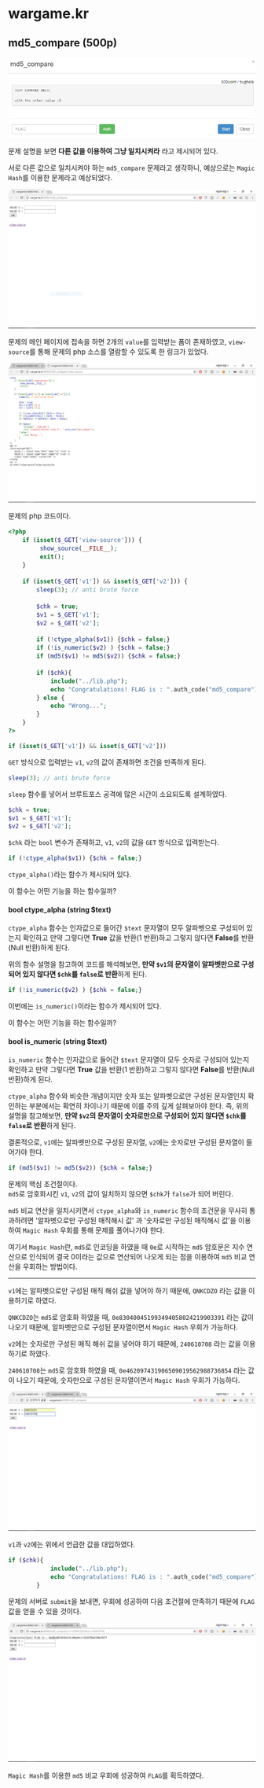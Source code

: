 # wargame.kr

## md5_compare (500p)

![Image](https://github.com/JaehunYoon/wargame.kr/blob/master/Image/08%20md5_compare/01%20Title.PNG)

문제 설명을 보면 **다른 값을 이용하여 그냥 일치시켜라** 라고 제시되어 있다.

서로 다른 값으로 일치시켜야 하는 `md5_compare` 문제라고 생각하니, 예상으로는 `Magic Hash`를 이용한 문제라고 예상되었다.

![Image](https://github.com/JaehunYoon/wargame.kr/blob/master/Image/08%20md5_compare/02%20index%20page.PNG)

문제의 메인 페이지에 접속을 하면 2개의 `value`를 입력받는 폼이 존재하였고, `view-source`를 통해 문제의 php 소스를 열람할 수 있도록 한 링크가 있었다.

![Image](https://github.com/JaehunYoon/wargame.kr/blob/master/Image/08%20md5_compare/03%20source%20code.PNG)

문제의 php 코드이다.

```php
<?php
    if (isset($_GET['view-source'])) {
         show_source(__FILE__);
         exit();
    }

    if (isset($_GET['v1']) && isset($_GET['v2'])) {
        sleep(3); // anti brute force

        $chk = true;
        $v1 = $_GET['v1'];
        $v2 = $_GET['v2'];

        if (!ctype_alpha($v1)) {$chk = false;}
        if (!is_numeric($v2) ) {$chk = false;}
        if (md5($v1) != md5($v2)) {$chk = false;}

        if ($chk){
            include("../lib.php");
            echo "Congratulations! FLAG is : ".auth_code("md5_compare");
        } else {
            echo "Wrong...";
        }
    }
?>
```

```php
if (isset($_GET['v1']) && isset($_GET['v2']))
```

`GET` 방식으로 입력받는 `v1`, `v2`의 값이 존재하면 조건을 만족하게 된다.

```php
sleep(3); // anti brute force
```

`sleep` 함수를 넣어서 브루트포스 공격에 많은 시간이 소요되도록 설계하였다.

```php
$chk = true;
$v1 = $_GET['v1'];
$v2 = $_GET['v2'];
```

`$chk` 라는 `bool` 변수가 존재하고, `v1`, `v2`의 값을 `GET` 방식으로 입력받는다.

```php
if (!ctype_alpha($v1)) {$chk = false;}
```

`ctype_alpha()`라는 함수가 제시되어 있다.

이 함수는 어떤 기능을 하는 함수일까?

#### bool ctype_alpha (string $text)

`ctype_alpha` 함수는 인자값으로 들어간 `$text` 문자열이 모두 알파벳으로 구성되어 있는지 확인하고 만약 그렇다면 **True** 값을 반환(1 반환)하고 그렇지 않다면 **False**를 반환(Null 반환)하게 된다.

위의 함수 설명을 참고하여 코드를 해석해보면, **만약 `$v1`의 문자열이 알파벳만으로 구성되어 있지 않다면 `$chk`를 `false`로 반환**하게 된다.

```php
if (!is_numeric($v2) ) {$chk = false;}
```

이번에는 `is_numeric()`이라는 함수가 제시되어 있다.

이 함수는 어떤 기능을 하는 함수일까?

#### bool is_numeric (string $text)

`is_numeric` 함수는 인자값으로 들어간 `$text` 문자열이 모두 숫자로 구성되어 있는지 확인하고 만약 그렇다면 **True** 값을 반환(1 반환)하고 그렇지 않다면 **False**를 반환(Null 반환)하게 된다.

`ctype_alpha` 함수와 비슷한 개념이지만 숫자 또는 알파벳으로만 구성된 문자열인지 확인하는 부분에서는 확연히 차이나기 때문에 이를 주의 깊게 살펴보아야 한다. 즉, 위의 설명을 참고해보면, **만약 `$v2`의 문자열이 숫자로만으로 구성되어 있지 않다면 `$chk`를 `false`로 반환**하게 된다.

결론적으로, `v1`에는 알파벳만으로 구성된 문자열, `v2`에는 숫자로만 구성된 문자열이 들어가야 한다.

```php
if (md5($v1) != md5($v2)) {$chk = false;}
```

문제의 핵심 조건절이다.<br/>
`md5`로 암호화시킨 `v1`, `v2`의 값이 일치하지 않으면 `$chk`가 `false`가 되어 버린다.

`md5` 비교 연산을 일치시키면서 `ctype_alpha`와 `is_numeric` 함수의 조건문을 무사히 통과하려면 '알파벳으로만 구성된 매직해시 값' 과 '숫자로만 구성된 매직해시 값'을 이용하여 `Magic Hash` 우회를 통해 문제를 풀어나가야 한다.

여기서 `Magic Hash`란, `md5`로 인코딩을 하였을 때 `0e`로 시작하는 `md5` 암호문은 지수 연산으로 인식되어 결국 0이라는 값으로 연산되어 나오게 되는 점을 이용하여 `md5` 비교 연산을 우회하는 방법이다.

***

`v1`에는 알파벳으로만 구성된 매직 해쉬 값을 넣어야 하기 때문에, `QNKCDZO` 라는 값을 이용하기로 하였다.

`QNKCDZO`는 `md5`로 암호화 하였을 때, `0e830400451993494058024219903391` 라는 값이 나오기 때문에, 알파벳만으로 구성된 문자열이면서 `Magic Hash` 우회가 가능하다.

`v2`에는 숫자로만 구성된 매직 해쉬 값을 넣어야 하기 때문에, `240610708` 라는 값을 이용하기로 하였다.

`240610708`는 `md5`로 암호화 하였을 때, `0e462097431906509019562988736854` 라는 값이 나오기 때문에, 숫자만으로 구성된 문자열이면서 `Magic Hash` 우회가 가능하다.

![Image](https://github.com/JaehunYoon/wargame.kr/blob/master/Image/08%20md5_compare/04%20md5_compare.PNG)

`v1`과 `v2`에는 위에서 언급한 값을 대입하였다. 

```php
if ($chk){
            include("../lib.php");
            echo "Congratulations! FLAG is : ".auth_code("md5_compare");
        }
```

문제의 서버로 `submit`을 보내면, 우회에 성공하여 다음 조건절에 만족하기 때문에 `FLAG` 값을 얻을 수 있을 것이다.

![Image](https://github.com/JaehunYoon/wargame.kr/blob/master/Image/08%20md5_compare/05%20flag.PNG)

`Magic Hash`를 이용한 `md5` 비교 우회에 성공하여 `FLAG`를 획득하였다.
